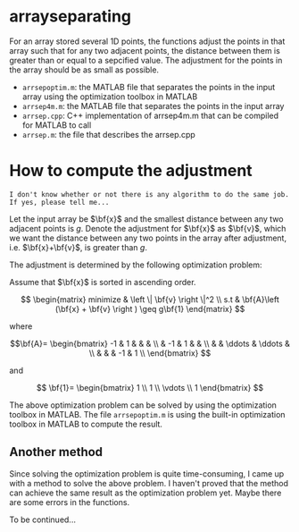 # arrayseparating

For an array stored several 1D points, the functions adjust the points in that array such that for any two adjacent points, the distance between them is greater than or equal to a sepcified value. The adjustment for the points in the array should be as small as possible.

+ `arrsepoptim.m`: the MATLAB file that separates the points in the input array using the optimization toolbox in MATLAB
+ `arrsep4m.m`: the MATLAB file that separates the points in the input array 
+ `arrsep.cpp`: C++ implementation of arrsep4m.m that can be compiled for MATLAB to call
+ `arrsep.m`: the file that describes the arrsep.cpp

# How to compute the adjustment
`I don't know whether or not there is any algorithm to do the same job. If yes, please tell me...`

Let the input array be $\bf{x}$ and the smallest distance between any two adjacent points is $g$. Denote the adjustment for $\bf{x}$ as $\bf{v}$, which we want the distance between any two points in the array after adjustment, i.e. $\bf{x}+\bf{v}$, is greater than $g$.

The adjustment is determined by the following optimization problem:

Assume that $\bf{x}$ is sorted in ascending order.

$$
\begin{matrix} 
minimize & \left \| \bf{v} \right \|^2 \\ 
s.t & \bf{A}\left (\bf{x} + \bf{v} \right ) \geq g\bf{1}
\end{matrix}
$$

where

$$\bf{A}=
\begin{bmatrix} -1 & 1  &         &        & \\
& -1 & 1       &        & \\
&    & \ddots  & \ddots & \\
&    &         & -1     & 1 \\
\end{bmatrix}
$$

and

$$
\bf{1}=
\begin{bmatrix}
1 \\
1 \\
\vdots \\
1
\end{bmatrix}
$$

The above optimization problem can be solved by using the optimization toolbox in MATLAB. The file `arrsepoptim.m` is using the built-in optimization toolbox in MATLAB to compute the result.

## Another method
Since solving the optimization problem is quite time-consuming, I came up with a method to solve the above problem. I haven't proved that the method can achieve the same result as the optimization problem yet. Maybe there are some errors in the functions.

To be continued...
